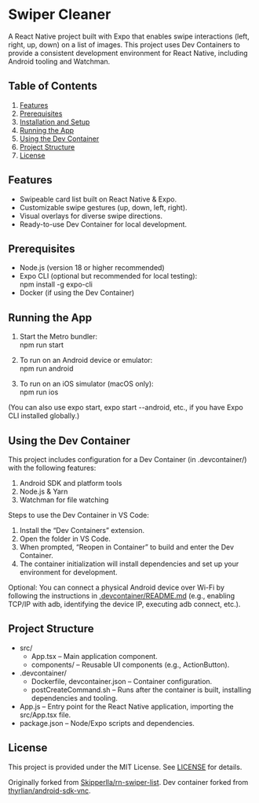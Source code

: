 # Swiper Cleaner

A React Native project built with Expo that enables swipe interactions (left, right, up, down) on a list of images. This project uses Dev Containers to provide a consistent development environment for React Native, including Android tooling and Watchman.

## Table of Contents

1. [Features](#features)
2. [Prerequisites](#prerequisites)
3. [Installation and Setup](#installation-and-setup)
4. [Running the App](#running-the-app)
5. [Using the Dev Container](#using-the-dev-container)
6. [Project Structure](#project-structure)
7. [License](#license)

## Features

- Swipeable card list built on React Native & Expo.
- Customizable swipe gestures (up, down, left, right).
- Visual overlays for diverse swipe directions.
- Ready-to-use Dev Container for local development.

## Prerequisites

- Node.js (version 18 or higher recommended)
- Expo CLI (optional but recommended for local testing):  
  npm install -g expo-cli
- Docker (if using the Dev Container)

## Running the App

1. Start the Metro bundler:  
   npm run start

2. To run on an Android device or emulator:  
   npm run android

3. To run on an iOS simulator (macOS only):  
   npm run ios

(You can also use expo start, expo start --android, etc., if you have Expo CLI installed globally.)

## Using the Dev Container

This project includes configuration for a Dev Container (in .devcontainer/) with the following features:

1. Android SDK and platform tools
2. Node.js & Yarn
3. Watchman for file watching

Steps to use the Dev Container in VS Code:

1. Install the “Dev Containers” extension.
2. Open the folder in VS Code.
3. When prompted, “Reopen in Container” to build and enter the Dev Container.
4. The container initialization will install dependencies and set up your environment for development.

Optional: You can connect a physical Android device over Wi-Fi by following the instructions in [.devcontainer/README.md](.devcontainer/README.md) (e.g., enabling TCP/IP with adb, identifying the device IP, executing adb connect, etc.).

## Project Structure

- src/
  - App.tsx – Main application component.
  - components/ – Reusable UI components (e.g., ActionButton).
- .devcontainer/
  - Dockerfile, devcontainer.json – Container configuration.
  - postCreateCommand.sh – Runs after the container is built, installing dependencies and tooling.
- App.js – Entry point for the React Native application, importing the src/App.tsx file.
- package.json – Node/Expo scripts and dependencies.

## License

This project is provided under the MIT License. See [LICENSE](LICENSE) for details.

Originally forked from [Skipperlla/rn-swiper-list](https://github.com/Skipperlla/rn-swiper-list).
Dev container forked from [thyrlian/android-sdk-vnc](https://hub.docker.com/r/thyrlian/android-sdk-vnc/).
